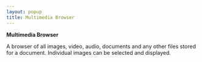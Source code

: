 ```yaml
---
layout: popup
title: Multimedia Browser
---
```



**Multimedia Browser**


A browser of all images, video, audio, documents and any other files stored for a document. Individual images can be selected and displayed.
